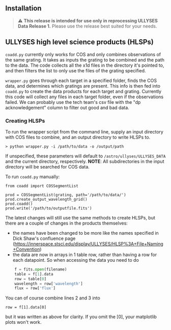 ## Installation

> :warning: **This release is intended for use only in reprocessing ULLYSES Data Release 1.**
> Please use the release best suited for your needs.



## ULLYSES high level science products (HLSPs)

`coadd.py` currently only works for COS and only combines observations of the same grating. It takes as inputs the grating to be combined and the path to the data. The code collects all the x1d files in the directory it's pointed to, and then filters the list to only use the files of the grating specified.
 
`wrapper.py` goes through each target in a specified folder, finds the COS data, and determines which gratings are present. This info is then fed into `coadd.py` to create the data products for each target and grating. Currently this code will collect any files in each target folder, even if the observations failed. We can probably use the tech team's csv file with the "dp acknowledgement" column to filter out good and bad data.

### Creating HLSPs 

To run the wrapper script from the command line, supply an input directory 
with COS files to combine, and an output directory to write HLSPs to.
 
    > python wrapper.py -i /path/to/data -o /output/path
    
If unspecified, these parameters will default to
`/astro/ullyses/ULLYSES_DATA` and the current directory, respectively. **NOTE**: All 
subdirectories in the input directory will be searched for COS data.

To run `coadd.py` manually:

    from coadd import COSSegmentList

    prod = COSSegmentList(grating, path='/path/to/data/')
    prod.create_output_wavelength_grid()
    prod.coadd()
    prod.write('/path/to/outputfile.fits')
    
The latest changes will still use the same methods to create HLSPs, but there are a couple of
changes in the products themselves:

 - the names have been changed to be more like the names specified in Dick Shaw's confluence page
(https://innerspace.stsci.edu/display/ULLYSES/HLSP%3A+File+Naming+Convention)
 - the data are now in arrays in 1 table row, rather than having a row for each datapoint.  So when accessing
the data you need to do
```python
    f = fits.open(filename)
    table = f[1].data
    row = table[0]
    wavelength = row['wavelength']
    flux = row['flux']
```
You can of course combine lines 2 and 3 into

    row = f[1].data[0]

but it was written as above for clarity.  If you omit the [0], your matplotlib plots won't work.